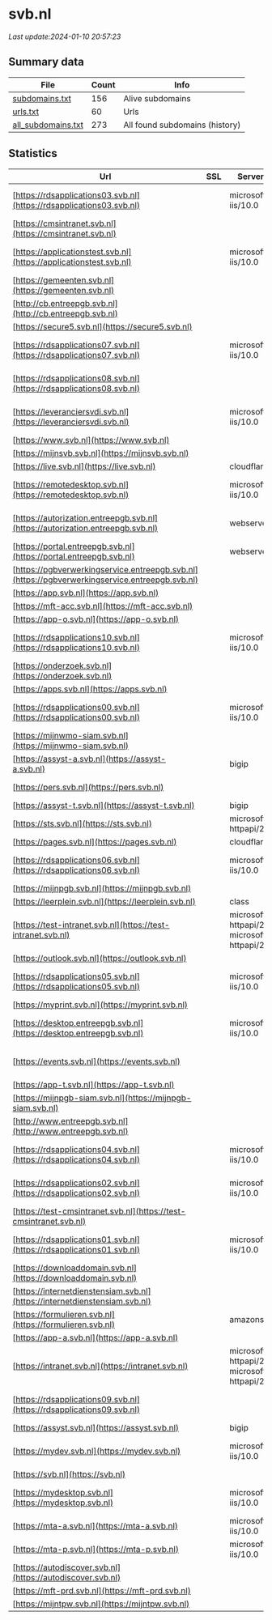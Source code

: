 # svb.nl
*Last update:2024-01-10 20:57:23*
## Summary data
| File       | Count | Info |
|------------|-------|------|
|[subdomains.txt](/data/svb/subdomains.txt)|156|Alive subdomains|
|[urls.txt](/data/svb/urls.txt)|60|Urls|
|[all_subdomains.txt](/data/svb/all_subdomains.txt)|273|All found subdomains (history)|
## Statistics
| Url | SSL | Server | Cookie | HSTS | CSP | XFO | XXP | RP | Tech |
|------------|-------|------|------|------|------|------|------|------|------|
|[https://rdsapplications03.svb.nl](https://rdsapplications03.svb.nl)| |microsoft-iis/10.0| | | | | |:white_check_mark: |IIS:10.0 Microsoft A...|
|[https://cmsintranet.svb.nl](https://cmsintranet.svb.nl)| || |:white_check_mark: | |:white_check_mark: |:white_check_mark: |:white_check_mark: |HSTS|
|[https://applicationstest.svb.nl](https://applicationstest.svb.nl)| |microsoft-iis/10.0| | | | | |:white_check_mark: |IIS:10.0 Microsoft A...|
|[https://gemeenten.svb.nl](https://gemeenten.svb.nl)| ||:warning: |:white_check_mark: | |:white_check_mark: |:white_check_mark: |:white_check_mark: |HSTS|
|[http://cb.entreepgb.svb.nl](http://cb.entreepgb.svb.nl)| | | | | | | |:white_check_mark: ||
|[https://secure5.svb.nl](https://secure5.svb.nl)| ||:warning: |:white_check_mark: | | |:white_check_mark: | |:white_check_mark: |HSTS|
|[https://rdsapplications07.svb.nl](https://rdsapplications07.svb.nl)| |microsoft-iis/10.0| | | | | |:white_check_mark: |IIS:10.0 Microsoft A...|
|[https://rdsapplications08.svb.nl](https://rdsapplications08.svb.nl)| | | | | | | |:white_check_mark: |IIS:10.0 Microsoft A...|
|[https://leveranciersvdi.svb.nl](https://leveranciersvdi.svb.nl)| |microsoft-iis/10.0| | | | | |:white_check_mark: |IIS:10.0 Microsoft A...|
|[https://www.svb.nl](https://www.svb.nl)| ||:warning: |:white_check_mark: | |:white_check_mark: |:white_check_mark: |:white_check_mark: |HSTS|
|[https://mijnsvb.svb.nl](https://mijnsvb.svb.nl)| ||:warning: |:white_check_mark: | | |:white_check_mark: |:white_check_mark: |:white_check_mark: |HSTS|
|[https://live.svb.nl](https://live.svb.nl)| |cloudflare| |:white_check_mark: | | | | |:white_check_mark: |Cloudflare HSTS|
|[https://remotedesktop.svb.nl](https://remotedesktop.svb.nl)| |microsoft-iis/10.0| | | | | |:white_check_mark: |IIS:10.0 Microsoft A...|
|[https://autorization.entreepgb.svb.nl](https://autorization.entreepgb.svb.nl)| |webserver|:warning: |:white_check_mark: | |:white_check_mark: |:white_check_mark: |:white_check_mark: |HSTS Microsoft ASP.N...|
|[https://portal.entreepgb.svb.nl](https://portal.entreepgb.svb.nl)| |webserver|:warning: |:white_check_mark: | |:white_check_mark: |:white_check_mark: |:white_check_mark: |HSTS|
|[https://pgbverwerkingservice.entreepgb.svb.nl](https://pgbverwerkingservice.entreepgb.svb.nl)| | | | | | | |:white_check_mark: |HSTS|
|[https://app.svb.nl](https://app.svb.nl)| | |:warning: |:white_check_mark: | | |:white_check_mark: |:white_check_mark: |:white_check_mark: ||
|[https://mft-acc.svb.nl](https://mft-acc.svb.nl)| | | |:white_check_mark: | |:warning: |:white_check_mark: |:white_check_mark: |:white_check_mark: |HSTS|
|[https://app-o.svb.nl](https://app-o.svb.nl)| | |:warning: |:white_check_mark: | | |:white_check_mark: |:white_check_mark: |:white_check_mark: ||
|[https://rdsapplications10.svb.nl](https://rdsapplications10.svb.nl)| |microsoft-iis/10.0| | | | | |:white_check_mark: |IIS:10.0 Microsoft A...|
|[https://onderzoek.svb.nl](https://onderzoek.svb.nl)| ||:warning: |:white_check_mark: | |:white_check_mark: |:white_check_mark: |:white_check_mark: |F5 BigIP|
|[https://apps.svb.nl](https://apps.svb.nl)| || | | | | |:white_check_mark: ||
|[https://rdsapplications00.svb.nl](https://rdsapplications00.svb.nl)| |microsoft-iis/10.0| | | | | |:white_check_mark: |IIS:10.0 Microsoft A...|
|[https://mijnwmo-siam.svb.nl](https://mijnwmo-siam.svb.nl)| ||:warning: |:white_check_mark: | | |:white_check_mark: |:white_check_mark: |:white_check_mark: |HSTS|
|[https://assyst-a.svb.nl](https://assyst-a.svb.nl)| |bigip| | | | | |:white_check_mark: |F5 BigIP|
|[https://pers.svb.nl](https://pers.svb.nl)| ||:warning: |:white_check_mark: | |:white_check_mark: |:white_check_mark: |:white_check_mark: |F5 BigIP HSTS|
|[https://assyst-t.svb.nl](https://assyst-t.svb.nl)| |bigip| | | | | |:white_check_mark: |F5 BigIP|
|[https://sts.svb.nl](https://sts.svb.nl)| |microsoft-httpapi/2.0| | | | | |:white_check_mark: |Microsoft HTTPAPI:2....|
|[https://pages.svb.nl](https://pages.svb.nl)| |cloudflare|:warning: |:white_check_mark: | | | | |:white_check_mark: |Cloudflare HSTS HTTP...|
|[https://rdsapplications06.svb.nl](https://rdsapplications06.svb.nl)| |microsoft-iis/10.0| | | | | |:white_check_mark: |IIS:10.0 Microsoft A...|
|[https://mijnpgb.svb.nl](https://mijnpgb.svb.nl)| ||:warning: | | |:white_check_mark: | |:white_check_mark: ||
|[https://leerplein.svb.nl](https://leerplein.svb.nl)| |class|:warning: |:white_check_mark: | |:warning: | |:white_check_mark: |:white_check_mark: |HSTS|
|[https://test-intranet.svb.nl](https://test-intranet.svb.nl)| |microsoft-httpapi/2.0 microsoft-httpapi/2.0| | | |:white_check_mark: |:white_check_mark: |:white_check_mark: |HSTS|
|[https://outlook.svb.nl](https://outlook.svb.nl)| | |:warning: |:white_check_mark: | | |:white_check_mark: |:white_check_mark: |:white_check_mark: |F5 BigIP|
|[https://rdsapplications05.svb.nl](https://rdsapplications05.svb.nl)| |microsoft-iis/10.0| | | | | |:white_check_mark: |IIS:10.0 Microsoft A...|
|[https://myprint.svb.nl](https://myprint.svb.nl)| | | | | | | |:white_check_mark: ||
|[https://desktop.entreepgb.svb.nl](https://desktop.entreepgb.svb.nl)| |microsoft-iis/10.0|:warning: | | |:white_check_mark: | |:white_check_mark: |IIS:10.0 Windows Ser...|
|[https://events.svb.nl](https://events.svb.nl)| ||:warning: |:white_check_mark: | |:white_check_mark: |:white_check_mark: |:white_check_mark: |Amazon S3 Amazon Web...|
|[https://app-t.svb.nl](https://app-t.svb.nl)| | |:warning: |:white_check_mark: | | |:white_check_mark: |:white_check_mark: |:white_check_mark: ||
|[https://mijnpgb-siam.svb.nl](https://mijnpgb-siam.svb.nl)| ||:warning: |:white_check_mark: | |:warning: |:white_check_mark: |:white_check_mark: |:white_check_mark: |HSTS|
|[http://www.entreepgb.svb.nl](http://www.entreepgb.svb.nl)| | | | | | | |:white_check_mark: ||
|[https://rdsapplications04.svb.nl](https://rdsapplications04.svb.nl)| |microsoft-iis/10.0| | | | | |:white_check_mark: |IIS:10.0 Microsoft A...|
|[https://rdsapplications02.svb.nl](https://rdsapplications02.svb.nl)| |microsoft-iis/10.0| | | | | |:white_check_mark: |IIS:10.0 Microsoft A...|
|[https://test-cmsintranet.svb.nl](https://test-cmsintranet.svb.nl)| || |:white_check_mark: | |:white_check_mark: |:white_check_mark: |:white_check_mark: |HSTS|
|[https://rdsapplications01.svb.nl](https://rdsapplications01.svb.nl)| |microsoft-iis/10.0| | | | | |:white_check_mark: |IIS:10.0 Microsoft A...|
|[https://downloaddomain.svb.nl](https://downloaddomain.svb.nl)| | |:warning: |:white_check_mark: | | |:white_check_mark: |:white_check_mark: |:white_check_mark: |F5 BigIP|
|[https://internetdienstensiam.svb.nl](https://internetdienstensiam.svb.nl)| ||:warning: |:white_check_mark: | |:warning: |:white_check_mark: |:white_check_mark: |:white_check_mark: |HSTS|
|[https://formulieren.svb.nl](https://formulieren.svb.nl)| |amazons3| | | | | |:white_check_mark: ||
|[https://app-a.svb.nl](https://app-a.svb.nl)| | |:warning: |:white_check_mark: | | |:white_check_mark: |:white_check_mark: |:white_check_mark: ||
|[https://intranet.svb.nl](https://intranet.svb.nl)| |microsoft-httpapi/2.0 microsoft-httpapi/2.0| | | |:white_check_mark: |:white_check_mark: |:white_check_mark: |HSTS|
|[https://rdsapplications09.svb.nl](https://rdsapplications09.svb.nl)| | | | | | | |:white_check_mark: |IIS:10.0 Microsoft A...|
|[https://assyst.svb.nl](https://assyst.svb.nl)| |bigip| | | | | |:white_check_mark: |F5 BigIP|
|[https://mydev.svb.nl](https://mydev.svb.nl)| |microsoft-iis/10.0| | | | | |:white_check_mark: |IIS:10.0 Microsoft A...|
|[https://svb.nl](https://svb.nl)| ||:warning: |:white_check_mark: | |:white_check_mark: |:white_check_mark: |:white_check_mark: |HSTS|
|[https://mydesktop.svb.nl](https://mydesktop.svb.nl)| |microsoft-iis/10.0| | | | | |:white_check_mark: |IIS:10.0 Microsoft A...|
|[https://mta-a.svb.nl](https://mta-a.svb.nl)| |microsoft-iis/10.0|:warning: |:white_check_mark: | |:white_check_mark: |:white_check_mark: |:white_check_mark: |Azure HSTS IIS:10.0...|
|[https://mta-p.svb.nl](https://mta-p.svb.nl)| |microsoft-iis/10.0|:warning: |:white_check_mark: | |:white_check_mark: |:white_check_mark: |:white_check_mark: |Azure HSTS IIS:10.0...|
|[https://autodiscover.svb.nl](https://autodiscover.svb.nl)| | |:warning: |:white_check_mark: | | |:white_check_mark: |:white_check_mark: |:white_check_mark: |F5 BigIP|
|[https://mft-prd.svb.nl](https://mft-prd.svb.nl)| | | |:white_check_mark: | |:warning: |:white_check_mark: |:white_check_mark: |:white_check_mark: |HSTS|
|[https://mijntpw.svb.nl](https://mijntpw.svb.nl)| ||:warning: |:white_check_mark: | |:warning: |:white_check_mark: |:white_check_mark: |:white_check_mark: |HSTS|